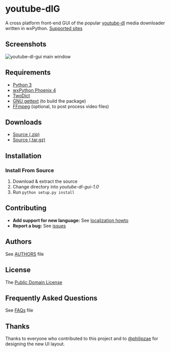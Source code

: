 # youtube-dlG
A cross platform front-end GUI of the popular [youtube-dl](https://rg3.github.io/youtube-dl/) media downloader written in wxPython. [Supported sites](https://rg3.github.io/youtube-dl/supportedsites.html)

## Screenshots
![youtube-dl-gui main window](https://raw.githubusercontent.com/MrS0m30n3/youtube-dl-gui/gh-pages/images/ydlg_ui.gif)

## Requirements
* [Python 3](https://www.python.org/downloads)
* [wxPython Phoenix 4](https://wxpython.org/download.php)
* [TwoDict](https://pypi.python.org/pypi/twodict)
* [GNU gettext](https://www.gnu.org/software/gettext/) (to build the package)
* [FFmpeg](https://ffmpeg.org/download.html) (optional, to post process video files)

## Downloads
* [Source (.zip)](https://github.com/oleksis/youtube-dl-gui/archive/1.0.zip)
* [Source (.tar.gz)](https://github.com/oleksis/youtube-dl-gui/archive/1.0.tar.gz)

## Installation

### Install From Source
1. Download & extract the source
2. Change directory into *youtube-dl-gui-1.0*
3. Run `python setup.py install`

## Contributing
* **Add support for new language:** See [localization howto](docs/localization_howto.md)
* **Report a bug:** See [issues](https://github.com/oleksis/youtube-dl-gui/issues)

## Authors
See [AUTHORS](AUTHORS) file

## License
The [Public Domain License](LICENSE)

## Frequently Asked Questions
See [FAQs](docs/faqs.md) file

## Thanks
Thanks to everyone who contributed to this project and to [@philipzae](https://github.com/philipzae) for designing the new UI layout.
